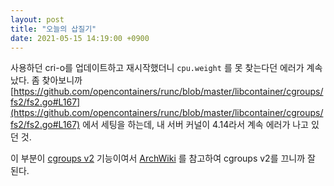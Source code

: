 ```yaml
---
layout: post
title: "오늘의 삽질기"
date: 2021-05-15 14:19:00 +0900
---
```


사용하던 cri-o를 업데이트하고 재시작했더니 `cpu.weight` 를 못 찾는다던 에러가 계속 났다. 좀 찾아보니까 [https://github.com/opencontainers/runc/blob/master/libcontainer/cgroups/fs2/fs2.go#L167](https://github.com/opencontainers/runc/blob/master/libcontainer/cgroups/fs2/fs2.go#L167) 에서 세팅을 하는데, 내 서버 커널이 4.14라서 계속 에러가 나고 있던 것.

이 부분이 [cgroups v2](https://github.com/opencontainers/runc/blob/master/docs/cgroup-v2.md) 기능이여서 [ArchWiki](https://wiki.archlinux.org/title/cgroups#Enable_cgroup_v1) 를 참고하여 cgroups v2를 끄니까 잘 된다.
